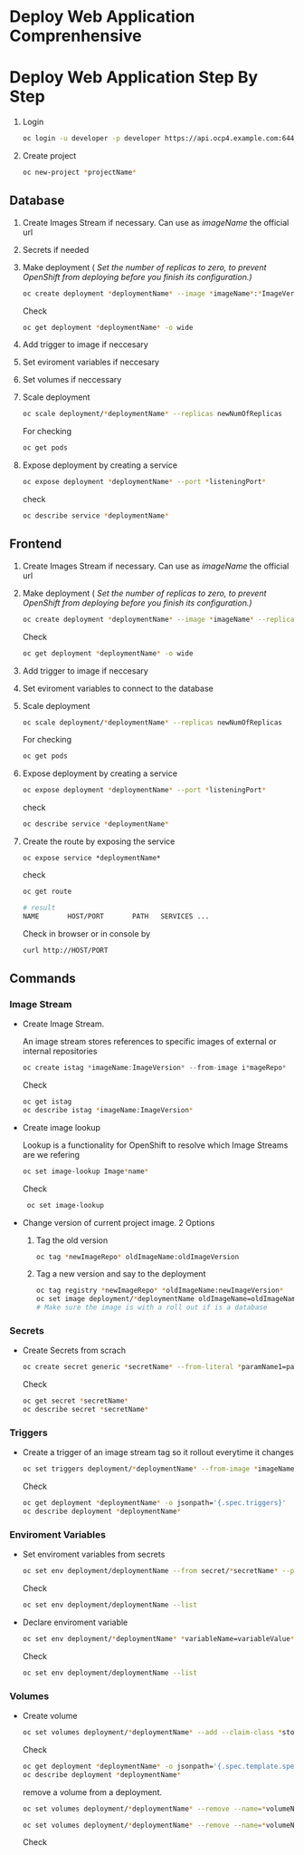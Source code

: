 # Deploy Web Application Comprenhensive

# Deploy Web Application Step By Step

1. Login
    
    ```bash
    oc login -u developer -p developer https://api.ocp4.example.com:6443
    ```
    
2. Create project
    
    ```bash
    oc new-project *projectName*
    ```
    

## Database

1. Create Images Stream if necessary.  Can use as *imageName*  the official url
2. Secrets if needed
3. Make deployment ( *Set the number of replicas to zero, to prevent OpenShift from deploying before you finish its configuration.)*
    
    ```bash
    oc create deployment *deploymentName* --image *imageName*:*ImageVersion* --replicas *numOfReplicas*
    ```
    
    Check
    
    ```bash
    oc get deployment *deploymentName* -o wide
    ```
    
4. Add trigger to image if neccesary
5. Set eviroment variables if neccesary
6. Set volumes if neccessary
7. Scale deployment 
    
    ```bash
    oc scale deployment/*deploymentName* --replicas newNumOfReplicas
    ```
    
    For checking
    
    ```bash
    oc get pods
    ```
    
8. Expose deployment by creating a service
    
    ```bash
    oc expose deployment *deploymentName* --port *listeningPort*
    ```
    
    check
    
    ```bash
    oc describe service *deploymentName* 
    ```
    

## Frontend

1. Create Images Stream if necessary.  Can use as *imageName*  the official url
2. Make deployment ( *Set the number of replicas to zero, to prevent OpenShift from deploying before you finish its configuration.)*
    
    ```bash
    oc create deployment *deploymentName* --image *imageName* --replicas *numOfReplicas*
    ```
    
    Check
    
    ```bash
    oc get deployment *deploymentName* -o wide
    ```
    
3. Add trigger to image if neccesary
4. Set eviroment variables to connect to the database
5. Scale deployment 
    
    ```bash
    oc scale deployment/*deploymentName* --replicas newNumOfReplicas
    ```
    
    For checking
    
    ```bash
    oc get pods
    ```
    
6. Expose deployment by creating a service
    
    ```bash
    oc expose deployment *deploymentName* --port *listeningPort*
    ```
    
    check
    
    ```bash
    oc describe service *deploymentName* 
    ```
    
7. Create the route by exposing the service
    
    ```
    oc expose service *deploymentName* 
    ```
    
    check
    
    ```bash
    oc get route
    ```
    
    ```bash
    # result
    NAME       HOST/PORT       PATH   SERVICES ...
    ```
    
    Check in browser or in console by
    
    ```bash
    curl http://HOST/PORT   
    ```
    

## Commands

### Image Stream

- Create Image Stream.
    
    An image stream stores references to specific images of external or internal repositories
    
    ```java
    oc create istag *imageName:ImageVersion* --from-image i*mageRepo*
    ```
    
    Check
    
    ```bash
    oc get istag
    oc describe istag *imageName:ImageVersion*
    ```
    
- Create image lookup
    
    Lookup is a functionality for OpenShift to resolve which Image Streams are we refering
    
    ```bash
    oc set image-lookup Image*name*
    ```
    
    Check
    
    ```bash
     oc set image-lookup
    ```
    
- Change version of current project image. 2 Options
    1. Tag the old version
        
        ```bash
        oc tag *newImageRepo* oldImageName:oldImageVersion
        ```
        
    2. Tag a new version and say to the deployment
        
        ```bash
        oc tag registry *newImageRepo* *oldImageName:newImageVersion*
        oc set image deployment/*deploymentName oldImageName=oldImageName:newImageVersion*
        # Make sure the image is with a roll out if is a database
        ```
        

### Secrets

- Create Secrets from scrach
    
    ```bash
    oc create secret generic *secretName* --from-literal *paramName1=paramValue1* --from-literal *paramName2=paramValue2...*
    ```
    
    Check
    
    ```bash
    oc get secret *secretName* 
    oc describe secret *secretName* 
    ```
    

### Triggers

- Create a trigger of an image stream tag so it rollout everytime it changes
    
    ```bash
    oc set triggers deployment/*deploymentName* --from-image *imageName:imageVersion --containers* containerOfImageName
    ```
    
    Check
    
    ```bash
    oc get deployment *deploymentName* -o jsonpath='{.spec.triggers}'
    oc describe deployment *deploymentName*
    ```
    

### Enviroment Variables

- Set enviroment variables from secrets
    
    ```bash
    oc set env deployment/deploymentName --from secret/*secretName* --prefix *prefix*
    ```
    
    Check 
    
    ```bash
    oc set env deployment/deploymentName --list
    ```
    
- Declare enviroment variable
    
    ```bash
    oc set env deployment/*deploymentName* *variableName=variableValue*
    ```
    
    Check 
    
    ```bash
    oc set env deployment/deploymentName --list
    ```
    

### Volumes

- Create volume
    
    ```bash
    oc set volumes deployment/*deploymentName* --add --claim-class *storageClass* --claim-size *diskSpace(2Gi)* --mount-path *dataDirectory* 
    ```
    
    Check
    
    ```bash
    oc get deployment *deploymentName* -o jsonpath='{.spec.template.spec.volumes}'
    oc describe deployment *deploymentName* 
    ```
    
    remove a volume from a deployment.
    
    ```bash
    oc set volumes deployment/*deploymentName* --remove --name=*volumeName*
    
    oc set volumes deployment/*deploymentName* --remove --name=*volumeName*
    ```
    
    Check